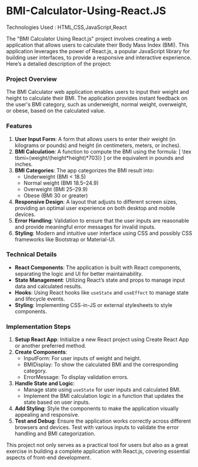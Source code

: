 # BMI-Calculator-Using-React.JS
Technologies Used : HTML,CSS,JavaScript,React

The "BMI Calculator Using React.js" project involves creating a web application that allows users to calculate their Body Mass Index (BMI). This application leverages the power of React.js, a popular JavaScript library for building user interfaces, to provide a responsive and interactive experience. Here’s a detailed description of the project:

### Project Overview
The BMI Calculator web application enables users to input their weight and height to calculate their BMI. The application provides instant feedback on the user's BMI category, such as underweight, normal weight, overweight, or obese, based on the calculated value. 

### Features
1. **User Input Form**: A form that allows users to enter their weight (in kilograms or pounds) and height (in centimeters, meters, or inches).
2. **BMI Calculation**: A function to compute the BMI using the formula:
   \[
   \tex tbmi=(weight/(height*height)*703)}
   \]
   or the equivalent in pounds and inches.
3. **BMI Categories**: The app categorizes the BMI result into:
   - Underweight (BMI < 18.5)
   - Normal weight (BMI 18.5–24.9)
   - Overweight (BMI 25–29.9)
   - Obese (BMI 30 or greater)
4. **Responsive Design**: A layout that adjusts to different screen sizes, providing an optimal user experience on both desktop and mobile devices.
5. **Error Handling**: Validation to ensure that the user inputs are reasonable and provide meaningful error messages for invalid inputs.
6. **Styling**: Modern and intuitive user interface using CSS and possibly CSS frameworks like Bootstrap or Material-UI.

### Technical Details
- **React Components**: The application is built with React components, separating the logic and UI for better maintainability.
- **State Management**: Utilizing React’s state and props to manage input data and calculated results.
- **Hooks**: Using React hooks like `useState` and `useEffect` to manage state and lifecycle events.
- **Styling**: Implementing CSS-in-JS or external stylesheets to style components.

### Implementation Steps
1. **Setup React App**: Initialize a new React project using Create React App or another preferred method.
2. **Create Components**:
   - InputForm: For user inputs of weight and height.
   - BMIDisplay: To show the calculated BMI and the corresponding category.
   - ErrorMessage: To display validation errors.
3. **Handle State and Logic**:
   - Manage state using `useState` for user inputs and calculated BMI.
   - Implement the BMI calculation logic in a function that updates the state based on user inputs.
4. **Add Styling**: Style the components to make the application visually appealing and responsive.
5. **Test and Debug**: Ensure the application works correctly across different browsers and devices. Test with various inputs to validate the error handling and BMI categorization.

This project not only serves as a practical tool for users but also as a great exercise in building a complete application with React.js, covering essential aspects of front-end development.

